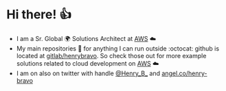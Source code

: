 # Hi there! :thumbsup:

- I am a Sr. Global :earth_africa: Solutions Architect at [AWS](https://aws.amazon.com/) :cloud:
- My main repositories :rocket: for anything I can run outside :octocat: github is located at [gitlab/henrybravo](https://gitlab.com/henrybravo). So check those out for more example solutions related to cloud development on [AWS](https://aws.amazon.com/) :cloud:
- I am on also on twitter with handle [@Henry_B_](https://twitter.com/Henry_B_) and [angel.co/henry-bravo](https://angel.co/u/henry-bravo)